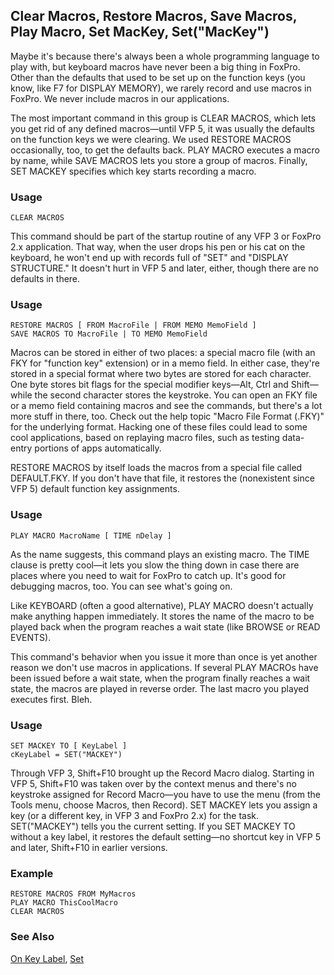 ## Clear Macros, Restore Macros, Save Macros, Play Macro, Set MacKey, Set("MacKey")

Maybe it's because there's always been a whole programming language to play with, but keyboard macros have never been a big thing in FoxPro. Other than the defaults that used to be set up on the function keys (you know, like F7 for DISPLAY MEMORY), we rarely record and use macros in FoxPro. We never include macros in our applications.

The most important command in this group is CLEAR MACROS, which lets you get rid of any defined macros&mdash;until VFP 5, it was usually the defaults on the function keys we were clearing. We used RESTORE MACROS occasionally, too, to get the defaults back. PLAY MACRO executes a macro by name, while SAVE MACROS lets you store a group of macros. Finally, SET MACKEY specifies which key starts recording a macro.

### Usage

```foxpro
CLEAR MACROS
```

This command should be part of the startup routine of any VFP 3 or FoxPro 2.x application. That way, when the user drops his pen or his cat on the keyboard, he won't end up with records full of "SET" and "DISPLAY STRUCTURE." It doesn't hurt in VFP 5 and later, either, though there are no defaults in there.

### Usage

```foxpro
RESTORE MACROS [ FROM MacroFile | FROM MEMO MemoField ]
SAVE MACROS TO MacroFile | TO MEMO MemoField
```

Macros can be stored in either of two places: a special macro file (with an FKY for "function key" extension) or in a memo field. In either case, they're stored in a special format where two bytes are stored for each character. One byte stores bit flags for the special modifier keys&mdash;Alt, Ctrl and Shift&mdash;while the second character stores the keystroke. You can open an FKY file or a memo field containing macros and see the commands, but there's a lot more stuff in there, too. Check out the help topic "Macro File Format (.FKY)" for the underlying format. Hacking one of these files could lead to some cool applications, based on replaying macro files, such as testing data-entry portions of apps automatically.

RESTORE MACROS by itself loads the macros from a special file called DEFAULT.FKY. If you don't have that file, it restores the (nonexistent since VFP 5) default function key assignments.

### Usage

```foxpro
PLAY MACRO MacroName [ TIME nDelay ]
```

As the name suggests, this command plays an existing macro. The TIME clause is pretty cool&mdash;it lets you slow the thing down in case there are places where you need to wait for FoxPro to catch up. It's good for debugging macros, too. You can see what's going on.

Like KEYBOARD (often a good alternative), PLAY MACRO doesn't actually make anything happen immediately. It stores the name of the macro to be played back when the program reaches a wait state (like BROWSE or READ EVENTS).

This command's behavior when you issue it more than once is yet another reason we don't use macros in applications. If several PLAY MACROs have been issued before a wait state, when the program finally reaches a wait state, the macros are played in reverse order. The last macro you played executes first. Bleh.

### Usage

```foxpro
SET MACKEY TO [ KeyLabel ]
cKeyLabel = SET("MACKEY")
```

Through VFP 3, Shift+F10 brought up the Record Macro dialog. Starting in VFP 5, Shift+F10 was taken over by the context menus and there's no keystroke assigned for Record Macro&mdash;you have to use the menu (from the Tools menu, choose Macros, then Record). SET MACKEY lets you assign a key (or a different key, in VFP 3 and FoxPro 2.x) for the task. SET("MACKEY") tells you the current setting. If you SET MACKEY TO without a key label, it restores the default setting&mdash;no shortcut key in VFP 5 and later, Shift+F10 in earlier versions.

### Example

```foxpro
RESTORE MACROS FROM MyMacros
PLAY MACRO ThisCoolMacro
CLEAR MACROS
```
### See Also

[On Key Label](s4g100.md), [Set](s4g126.md)